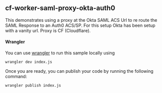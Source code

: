 ## cf-worker-saml-proxy-okta-auth0


This demonstrates using a proxy at the Okta SAML ACS Url to re route the SAML Response to an Auth0 ACS/SP. 
For this setup Okta has been setup with a vanity url. Proxy is CF (Cloudflare).

#### Wrangler

You can use [wrangler](https://github.com/cloudflare/wrangler) to run this sample locally using 

```
wrangler dev index.js
```

Once you are ready, you can publish your code by running the following command:

```
wrangler publish index.js
```
